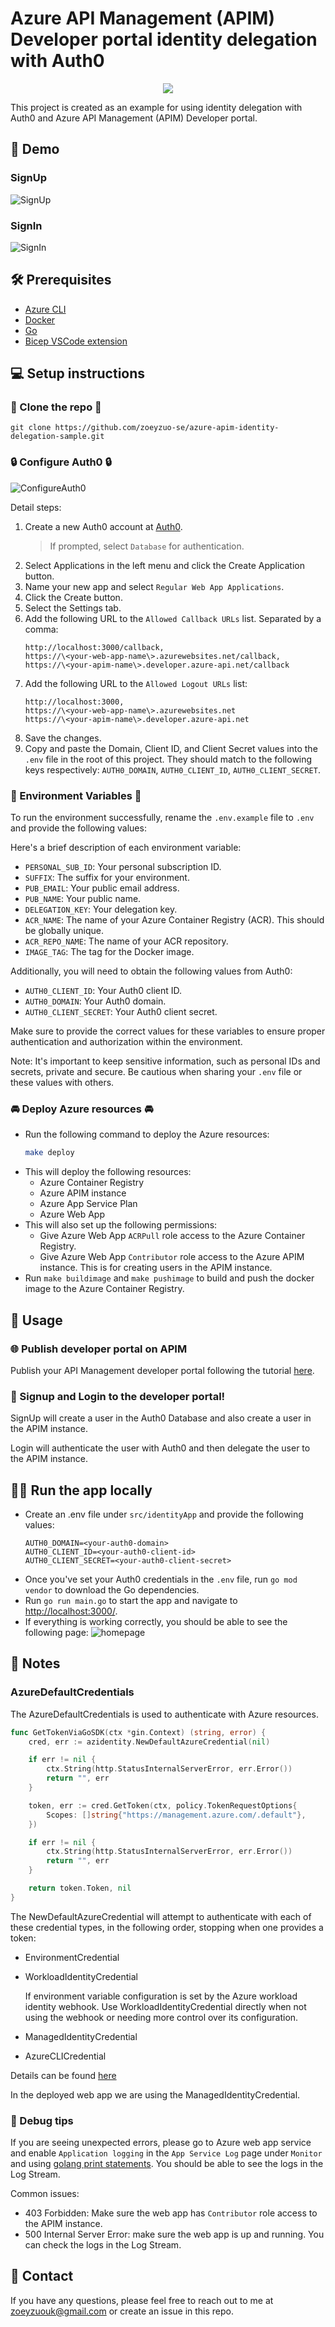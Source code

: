 # Azure API Management (APIM) Developer portal identity delegation with Auth0
<p align="center">
  <img src="./src/images/APIMIdentityDelegationSample.drawio.png">
</p>
This project is created as an example for using identity delegation with Auth0 and Azure API Management (APIM) Developer portal.

## 📝 Demo
### SignUp
![SignUp](./src/images/sign-up.gif)
### SignIn
![SignIn](./src/images/sign-in.gif)

## 🛠️ Prerequisites
- [Azure CLI](https://docs.microsoft.com/en-us/cli/azure/install-azure-cli?view=azure-cli-latest)
- [Docker](https://docs.docker.com/get-docker/)
- [Go](https://golang.org/doc/install)
- [Bicep VSCode extension](https://marketplace.visualstudio.com/items?itemName=ms-azuretools.vscode-bicep)

## 💻 Setup instructions
### 🧩 Clone the repo 🧩
    
    git clone https://github.com/zoeyzuo-se/azure-apim-identity-delegation-sample.git
    

### 🔒 Configure Auth0 🔒

![ConfigureAuth0](./src/images/configure-auth0.gif)

Detail steps:
1. Create a new Auth0 account at [Auth0](https://auth0.com/).
    > If prompted, select `Database` for authentication.
2. Select Applications in the left menu and click the Create Application button.
3. Name your new app and select `Regular Web App Applications`.
4. Click the Create button.
5. Select the Settings tab.
6. Add the following URL to the `Allowed Callback URLs` list. Separated by a comma:
    ```
    http://localhost:3000/callback,
    https://\<your-web-app-name\>.azurewebsites.net/callback,
    https://\<your-apim-name\>.developer.azure-api.net/callback
    ```
7. Add the following URL to the `Allowed Logout URLs` list:
    ```
    http://localhost:3000,
    https://\<your-web-app-name\>.azurewebsites.net
    https://\<your-apim-name\>.developer.azure-api.net
    ```
8. Save the changes.
9. Copy and paste the Domain, Client ID, and Client Secret values into the `.env` file in the root of this project. They should match to the following keys respectively: `AUTH0_DOMAIN`, `AUTH0_CLIENT_ID`, `AUTH0_CLIENT_SECRET`.

### 🌳 Environment Variables 🌳
To run the environment successfully, rename the `.env.example` file to `.env` and provide the following values:

Here's a brief description of each environment variable:

- `PERSONAL_SUB_ID`: Your personal subscription ID.
- `SUFFIX`: The suffix for your environment.
- `PUB_EMAIL`: Your public email address.
- `PUB_NAME`: Your public name.
- `DELEGATION_KEY`: Your delegation key.
- `ACR_NAME`: The name of your Azure Container Registry (ACR). This should be globally unique.
- `ACR_REPO_NAME`: The name of your ACR repository.
- `IMAGE_TAG`: The tag for the Docker image.

Additionally, you will need to obtain the following values from Auth0:

- `AUTH0_CLIENT_ID`: Your Auth0 client ID.
- `AUTH0_DOMAIN`: Your Auth0 domain.
- `AUTH0_CLIENT_SECRET`: Your Auth0 client secret.

Make sure to provide the correct values for these variables to ensure proper authentication and authorization within the environment.

Note: It's important to keep sensitive information, such as personal IDs and secrets, private and secure. Be cautious when sharing your `.env` file or these values with others.

### 🚘 Deploy Azure resources 🚘
- Run the following command to deploy the Azure resources:
    ```bash
    make deploy
    ```
- This will deploy the following resources:
    - Azure Container Registry
    - Azure APIM instance
    - Azure App Service Plan
    - Azure Web App
- This will also set up the following permissions:
    - Give Azure Web App `ACRPull` role access to the Azure Container Registry.
    - Give Azure Web App `Contributor` role access to the Azure APIM instance. This is for creating users in the APIM instance.
- Run `make buildimage` and `make pushimage` to build and push the docker image to the Azure Container Registry.

## 🚀 Usage
### 🌐 Publish developer portal on APIM
Publish your API Management developer portal following the tutorial [here](https://learn.microsoft.com/en-us/azure/api-management/api-management-howto-developer-portal-customize#publish-from-the-azure-portal).
### 🔐 Signup and Login to the developer portal!
SignUp will create a user in the Auth0 Database and also create a user in the APIM instance.

Login will authenticate the user with Auth0 and then delegate the user to the APIM instance.

## 🏃‍♂️ Run the app locally
- Create an .env file under `src/identityApp` and provide the following values:
    ```
    AUTH0_DOMAIN=<your-auth0-domain>
    AUTH0_CLIENT_ID=<your-auth0-client-id>
    AUTH0_CLIENT_SECRET=<your-auth0-client-secret>
    ```
- Once you've set your Auth0 credentials in the `.env` file, run `go mod vendor` to download the Go dependencies.
- Run `go run main.go` to start the app and navigate to [http://localhost:3000/](http://localhost:3000/).
- If everything is working correctly, you should be able to see the following page:
![homepage](./src/images/local-success.png)

## 📝 Notes
### AzureDefaultCredentials
The AzureDefaultCredentials is used to authenticate with Azure resources.
```go
func GetTokenViaGoSDK(ctx *gin.Context) (string, error) {
	cred, err := azidentity.NewDefaultAzureCredential(nil)

	if err != nil {
		ctx.String(http.StatusInternalServerError, err.Error())
		return "", err
	}

	token, err := cred.GetToken(ctx, policy.TokenRequestOptions{
		Scopes: []string{"https://management.azure.com/.default"},
	})

	if err != nil {
		ctx.String(http.StatusInternalServerError, err.Error())
		return "", err
	}

	return token.Token, nil
}
```
The NewDefaultAzureCredential will attempt to authenticate with each of these credential types, in the following order, stopping when one provides a token:
- EnvironmentCredential
- WorkloadIdentityCredential

    If environment variable configuration is set by the Azure workload identity webhook. Use WorkloadIdentityCredential directly when not using the webhook or needing more control over its configuration.
- ManagedIdentityCredential
- AzureCLICredential

Details can be found [here](https://pkg.go.dev/github.com/Azure/azure-sdk-for-go/sdk/azidentity#DefaultAzureCredential)

In the deployed web app we are using the ManagedIdentityCredential.

### 🐛 Debug tips
If you are seeing unexpected errors, please go to Azure web app service and enable `Application logging` in the `App Service Log` page under `Monitor` and using [golang print statements](https://pkg.go.dev/fmt#Println). You should be able to see the logs in the Log Stream.

Common issues:
- 403 Forbidden: Make sure the web app has `Contributor` role access to the APIM instance.
- 500 Internal Server Error: make sure the web app is up and running. You can check the logs in the Log Stream.

## 🚩 Contact
If you have any questions, please feel free to reach out to me at zoeyzuouk@gmail.com or create an issue in this repo.